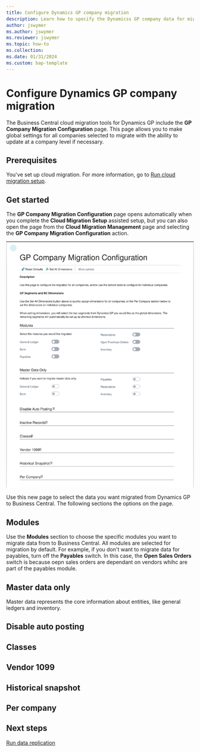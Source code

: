 ```yaml
---
title: Configure Dynamics GP company migration
description: Learn how to specify the Dynamicss GP company data for migrating to Business Central on-premises
author: jswymer
ms.author: jswymer
ms.reviewer: jswymer
ms.topic: how-to 
ms.collection: 
ms.date: 01/31/2024
ms.custom: bap-template
---
```


# Configure Dynamics GP company migration

The Business Central cloud migration tools for Dynamics GP include the **GP Company Migration Configuration** page. This page allows you to make global settings for all companies selected to migrate with the ability to update at a company level if necessary.

## Prerequisites

You've set up cloud migration. For more information, go to [Run cloud migration setup](migration-setup-gp.md).

## Get started

The **GP Company Migration Configuration** page opens automatically when you complete the **Cloud Migration Setup** assisted setup, but you can also open the page from the **Cloud Migration Management** page and selecting the **GP Company Migration Configuration** action.

![Shows GP company migration configuration page](../developer/media/gp-company-migration-configuration.svg)

Use this new page to select the data you want migrated from Dynamics GP to Business Central. The following sections the options on the page. 

## Modules

Use the **Modules** section to choose the specific modules you want to migrate data from to Business Central. All modules are selected for migration by default. For example, if you don't want to migrate data for payables, turn off the **Payables** switch. In this case, the **Open Sales Orders** switch is because oepn sales orders are dependant on vendors whihc are part of the payables module.

## Master data only

Master data represents the core information about entities, like general ledgers and inventory.    
 
## Disable auto posting

## Classes

## Vendor 1099

## Historical snapshot

## Per company

## Next steps

[Run data replication](migrate-data-replication-run.md) 
